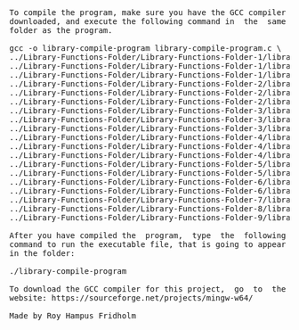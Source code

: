 
<pre>
To compile the program, make sure you have the GCC compiler
downloaded, and execute the following command in  the  same
folder as the program.

gcc -o library-compile-program library-compile-program.c \
../Library-Functions-Folder/Library-Functions-Folder-1/library-functions-program-1-1.c \
../Library-Functions-Folder/Library-Functions-Folder-1/library-functions-program-1-2.c \
../Library-Functions-Folder/Library-Functions-Folder-1/library-functions-program-1-3.c \
../Library-Functions-Folder/Library-Functions-Folder-2/library-functions-program-2-1.c \
../Library-Functions-Folder/Library-Functions-Folder-2/library-functions-program-2-2.c \
../Library-Functions-Folder/Library-Functions-Folder-2/library-functions-program-2-3.c \
../Library-Functions-Folder/Library-Functions-Folder-3/library-functions-program-3-1.c \
../Library-Functions-Folder/Library-Functions-Folder-3/library-functions-program-3-2.c \
../Library-Functions-Folder/Library-Functions-Folder-3/library-functions-program-3-3.c \
../Library-Functions-Folder/Library-Functions-Folder-4/library-functions-program-4-1.c \
../Library-Functions-Folder/Library-Functions-Folder-4/library-functions-program-4-2.c \
../Library-Functions-Folder/Library-Functions-Folder-4/library-functions-program-4-3.c \
../Library-Functions-Folder/Library-Functions-Folder-5/library-functions-program-5-1.c \
../Library-Functions-Folder/Library-Functions-Folder-5/library-functions-program-5-2.c \
../Library-Functions-Folder/Library-Functions-Folder-6/library-functions-program-6-1.c \
../Library-Functions-Folder/Library-Functions-Folder-6/library-functions-program-6-2.c \
../Library-Functions-Folder/Library-Functions-Folder-7/library-functions-program-7-1.c \
../Library-Functions-Folder/Library-Functions-Folder-8/library-functions-program-8-1.c \
../Library-Functions-Folder/Library-Functions-Folder-9/library-functions-program-9-1.c -lm

After you have compiled the  program,  type  the  following
command to run the executable file, that is going to appear
in the folder:

./library-compile-program

To download the GCC compiler for this project,  go  to  the
website: https://sourceforge.net/projects/mingw-w64/

Made by Roy Hampus Fridholm
</pre>
